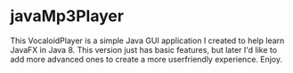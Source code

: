 # javaMp3Player
This VocaloidPlayer is a simple Java GUI application I created to help learn JavaFX in Java 8.
This version just has basic features, but later I'd like to add more advanced ones to create
a more userfriendly experience. Enjoy.
